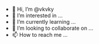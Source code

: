 - 👋 Hi, I’m @vkvky
- 👀 I’m interested in ...
- 🌱 I’m currently learning ...
- 💞️ I’m looking to collaborate on ...
- 📫 How to reach me ...

<!---
vkvky/vkvky is a ✨ special ✨ repository because its `README.md` (this file) appears on your GitHub profile.
You can click the Preview link to take a look at your changes.
--->
